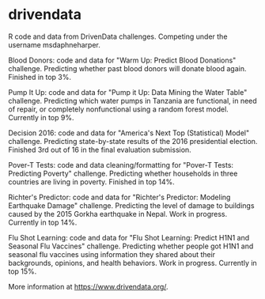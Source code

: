 # drivendata
R code and data from DrivenData challenges. Competing under the username msdaphneharper.

Blood Donors: code and data for "Warm Up: Predict Blood Donations" challenge.
Predicting whether past blood donors will donate blood again. Finished in top 3%.

Pump It Up: code and data for "Pump it Up: Data Mining the Water Table" challenge.
Predicting which water pumps in Tanzania are functional, in need of repair, or completely nonfunctional using a random forest model. Currently in top 9%.

Decision 2016: code and data for "America's Next Top (Statistical) Model" challenge.
Predicting state-by-state results of the 2016 presidential election. Finished 3rd out of 16 in the final evaluation submission.

Pover-T Tests: code and data cleaning/formatting for "Pover-T Tests: Predicting Poverty" challenge.
Predicting whether households in three countries are living in poverty. Finished in top 14%.

Richter's Predictor: code and data for "Richter's Predictor: Modeling Earthquake Damage" challenge.
Predicting the level of damage to buildings caused by the 2015 Gorkha earthquake in Nepal. Work in progress. Currently in top 14%.

Flu Shot Learning: code and data for "Flu Shot Learning: Predict H1N1 and Seasonal Flu Vaccines" challenge.
Predicting whether people got H1N1 and seasonal flu vaccines using information they shared about their backgrounds, opinions, and health behaviors. Work in progress. Currently in top 15%.

More information at https://www.drivendata.org/.

